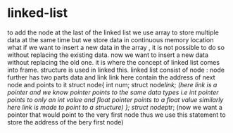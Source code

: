 # linked-list
to add the node at the last of the linked list
we use array to store multiple data at the same time but we store data in continuous memory location what if we want to insert a new data in the array , it is not possible to do so without replacing the existing data.
now we want to insert a new data without replacing the old one. it is where the concept of linked list comes into frame.
structure is used in linked this.
linked list consist of node : node further has two parts data and link
link here contain the address of next node and points to it
struct node{
int num;
struct node*link;
(here link is a pointer and we know pointer points to the same data types i.e int pointer points to only an int value and float pointer points to a float value
similarly here link is made to point to a structure)
};
struct node*ptr;
(now we want a pointer that would point to the very first node thus we use this statement to store the address of the bery first node)
